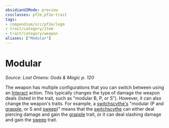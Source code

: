 ```yaml
---
obsidianUIMode: preview
cssclasses: pf2e,pf2e-trait
tags:
- compendium/src/pf2e/logm
- trait/category/item
- trait/category/weapon
aliases: ["Modular"]
---
```

# Modular  
*Source: Lost Omens: Gods & Magic p. 120*  

The weapon has multiple configurations that you can switch between using an [Interact](rules/actions/interact.md) action. This typically changes the type of damage the weapon deals (listed in the trait, such as "modular B, P, or S"). However, it can also change the weapon's traits. For example, a [switchscythe's](compendium/equipment/items/switchscythe-lotgb.md) "modular (P and [grapple](rules/traits/grapple.md "Grapple Weapon Trait"), or S and [sweep](rules/traits/sweep.md "Sweep Weapon Trait"))" means that the [switchscythe](compendium/equipment/items/switchscythe-lotgb.md) can either deal piercing damage and gain the [grapple](rules/traits/grapple.md "Grapple Weapon Trait") trait, or it can deal slashing damage and gain the [sweep](rules/traits/sweep.md "Sweep Weapon Trait") trait.